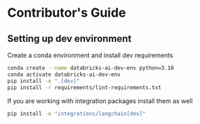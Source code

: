 # Contributor's Guide

## Setting up dev environment

Create a conda environment and install dev requirements

```sh
conda create --name databricks-ai-dev-env python=3.10
conda activate databricks-ai-dev-env
pip install -e ".[dev]"
pip install -r requirements/lint-requirements.txt
```

If you are working with integration packages install them as well

```sh
pip install -e "integrations/langchain[dev]"
```
